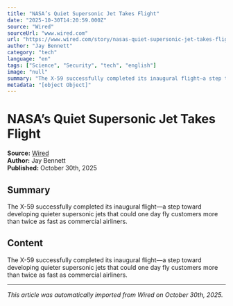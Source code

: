 ```yaml
---
title: "NASA’s Quiet Supersonic Jet Takes Flight"
date: "2025-10-30T14:20:59.000Z"
source: "Wired"
sourceUrl: "www.wired.com"
url: "https://www.wired.com/story/nasas-quiet-supersonic-jet-takes-flight/"
author: "Jay Bennett"
category: "tech"
language: "en"
tags: ["Science", "Security", "tech", "english"]
image: "null"
summary: "The X-59 successfully completed its inaugural flight—a step toward developing quieter supersonic jets that could one day fly customers more than twice as fast as commercial airliners."
metadata: "[object Object]"
---
```


# NASA’s Quiet Supersonic Jet Takes Flight

**Source:** [Wired](https://www.wired.com/story/nasas-quiet-supersonic-jet-takes-flight/)  
**Author:** Jay Bennett  
**Published:** October 30th, 2025  

## Summary

The X-59 successfully completed its inaugural flight—a step toward developing quieter supersonic jets that could one day fly customers more than twice as fast as commercial airliners.

## Content

The X-59 successfully completed its inaugural flight—a step toward developing quieter supersonic jets that could one day fly customers more than twice as fast as commercial airliners.

---

*This article was automatically imported from Wired on October 30th, 2025.*
